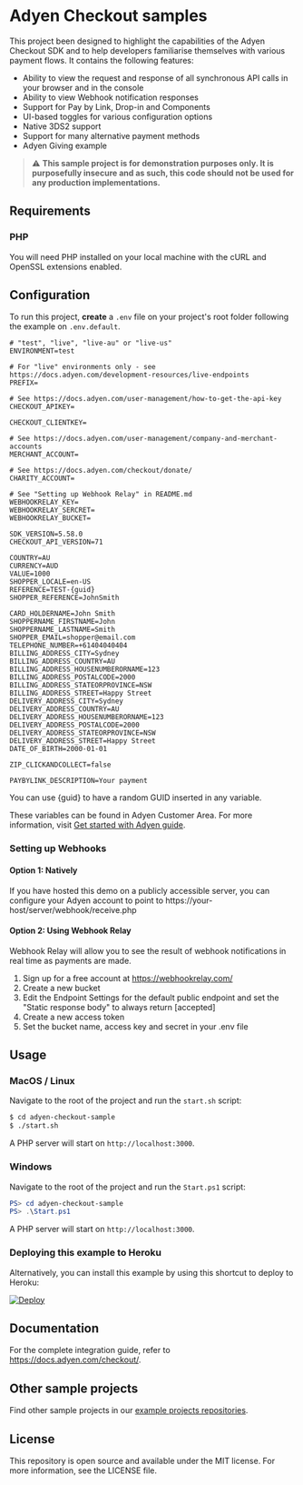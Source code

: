 # Adyen Checkout samples

This project been designed to highlight the capabilities of the Adyen Checkout
SDK and to help developers familiarise themselves with various payment flows. It
contains the following features:

- Ability to view the request and response of all synchronous API calls in your
  browser and in the console
- Ability to view Webhook notification responses
- Support for Pay by Link, Drop-in and Components
- UI-based toggles for various configuration options
- Native 3DS2 support
- Support for many alternative payment methods
- Adyen Giving example

> ⚠️ **This sample project is for demonstration purposes only. It is
> purposefully insecure and as such, this code should not be used for any
> production implementations.**

## Requirements

### PHP

You will need PHP installed on your local machine with the cURL and OpenSSL
extensions enabled.

## Configuration

To run this project, **create** a `.env` file on your project's root folder
following the example on `.env.default`.

```
# "test", "live", "live-au" or "live-us"
ENVIRONMENT=test

# For "live" environments only - see https://docs.adyen.com/development-resources/live-endpoints
PREFIX=

# See https://docs.adyen.com/user-management/how-to-get-the-api-key
CHECKOUT_APIKEY=

CHECKOUT_CLIENTKEY=

# See https://docs.adyen.com/user-management/company-and-merchant-accounts
MERCHANT_ACCOUNT=

# See https://docs.adyen.com/checkout/donate/
CHARITY_ACCOUNT=

# See "Setting up Webhook Relay" in README.md
WEBHOOKRELAY_KEY=
WEBHOOKRELAY_SERCRET=
WEBHOOKRELAY_BUCKET=

SDK_VERSION=5.58.0
CHECKOUT_API_VERSION=71

COUNTRY=AU
CURRENCY=AUD
VALUE=1000
SHOPPER_LOCALE=en-US
REFERENCE=TEST-{guid}
SHOPPER_REFERENCE=JohnSmith

CARD_HOLDERNAME=John Smith
SHOPPERNAME_FIRSTNAME=John
SHOPPERNAME_LASTNAME=Smith
SHOPPER_EMAIL=shopper@email.com
TELEPHONE_NUMBER=+61404040404
BILLING_ADDRESS_CITY=Sydney
BILLING_ADDRESS_COUNTRY=AU
BILLING_ADDRESS_HOUSENUMBERORNAME=123
BILLING_ADDRESS_POSTALCODE=2000
BILLING_ADDRESS_STATEORPROVINCE=NSW
BILLING_ADDRESS_STREET=Happy Street
DELIVERY_ADDRESS_CITY=Sydney
DELIVERY_ADDRESS_COUNTRY=AU
DELIVERY_ADDRESS_HOUSENUMBERORNAME=123
DELIVERY_ADDRESS_POSTALCODE=2000
DELIVERY_ADDRESS_STATEORPROVINCE=NSW
DELIVERY_ADDRESS_STREET=Happy Street
DATE_OF_BIRTH=2000-01-01

ZIP_CLICKANDCOLLECT=false

PAYBYLINK_DESCRIPTION=Your payment
```

You can use {guid} to have a random GUID inserted in any variable.

These variables can be found in Adyen Customer Area. For more information, visit
[Get started with Adyen guide](https://docs.adyen.com/payments-essentials/get-started-with-adyen).

### Setting up Webhooks

#### Option 1: Natively

If you have hosted this demo on a publicly accessible server, you can configure
your Adyen account to point to https://your-host/server/webhook/receive.php

#### Option 2: Using Webhook Relay

Webhook Relay will allow you to see the result of webhook notifications in
real time as payments are made.

1. Sign up for a free account at https://webhookrelay.com/
2. Create a new bucket
3. Edit the Endpoint Settings for the default public endpoint and set the
   "Static response body" to always return [accepted]
4. Create a new access token
5. Set the bucket name, access key and secret in your .env file

## Usage

### MacOS / Linux

Navigate to the root of the project and run the `start.sh` script:

```sh
$ cd adyen-checkout-sample
$ ./start.sh
```

A PHP server will start on `http://localhost:3000`.

### Windows

Navigate to the root of the project and run the `Start.ps1` script:

```powershell
PS> cd adyen-checkout-sample
PS> .\Start.ps1
```

A PHP server will start on `http://localhost:3000`.

### Deploying this example to Heroku

Alternatively, you can install this example by using this shortcut to deploy to Heroku:

[![Deploy](https://www.herokucdn.com/deploy/button.svg)](https://heroku.com/deploy?template=https://github.com/astiskala/adyen-checkout-sample)

## Documentation

For the complete integration guide, refer to https://docs.adyen.com/checkout/.

## Other sample projects

Find other sample projects in our [example projects repositories](https://github.com/adyen-examples).

## License

This repository is open source and available under the MIT license. For more
information, see the LICENSE file.
